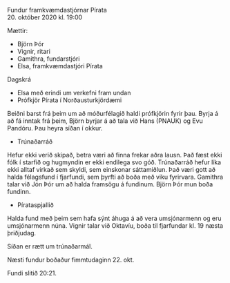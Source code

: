 Fundur framkvæmdastjórnar Pírata  
20. október 2020 kl. 19:00

Mættir:
* Björn Þór
* Vignir, ritari
* Gamithra, fundarstjóri
* Elsa, framkvæmdastjóri Pírata

Dagskrá
* Elsa með erindi um verkefni fram undan
* Prófkjör Pírata í Norðausturkjördæmi

Beiðni barst frá þeim um að móðurfélagið haldi prófkjörin fyrir þau. Byrja á að fá inntak frá þeim, Björn byrjar á að tala við Hans (PNAUK) og Evu Pandóru. Þau heyra síðan í okkur.

* Trúnaðarráð

Hefur ekki verið skipað, betra væri að finna frekar aðra lausn. Það fæst ekki fólk í starfið og hugmyndin er ekki endilega svo góð. Trúnaðarráð hefur líka ekki alltaf virkað sem skyldi, sem einskonar sáttamiðlun. Það væri gott að halda félagsfund í fjarfundi, sem þyrfti að boða með viku fyrirvara. Gamithra talar við Jón Þór um að halda framsögu á fundinum. Björn Þór mun boða fundinn.

* Pírataspjallið

Halda fund með þeim sem hafa sýnt áhuga á að vera umsjónarmenn og eru umsjónarmenn núna. Vignir talar við Oktavíu, boða til fjarfundar kl. 19 næsta þriðjudag.

Síðan er rætt um trúnaðarmál.

Næsti fundur boðaður fimmtudaginn 22. okt.

Fundi slitið 20:21.